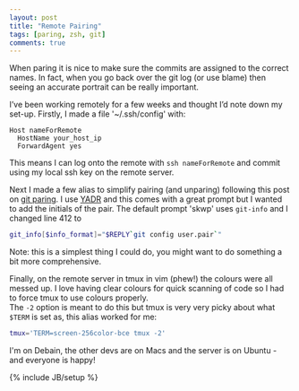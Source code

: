 ```yaml
---
layout: post
title: "Remote Pairing"
tags: [paring, zsh, git]
comments: true
---
```


When paring it is nice to make sure the commits are assigned to the correct names.
In fact, when you go back over the git log (or use blame) then seeing an accurate portrait can
be really important.

I’ve been working remotely for a few weeks and thought I’d note down my set-up. Firstly, I made a
file '~/.ssh/config' with:

```
Host nameForRemote
  HostName your_host_ip
  ForwardAgent yes
```

This means I can log onto the remote with `ssh nameForRemote` and commit using my local ssh key on the remote server.

Next I made a few alias to simplify pairing (and unparing) following this post on [git paring](http://thepugautomatic.com/2013/11/git-pairing/).
I use [YADR](https://github.com/skwp/dotfiles) and this comes with a great prompt but I wanted to add the initials of the pair.
The default prompt 'skwp' uses `git-info` and I changed line 412 to

```sh
git_info[$info_format]="$REPLY`git config user.pair`"
```

Note: this is a simplest thing I could do, you might want to do something a bit more comprehensive.

Finally, on the remote server in tmux in vim (phew!) the colours were all messed up.  I love having
clear colours for quick scanning of code so I had to force tmux to use colours properly.  
The `-2` option is meant to do this but tmux is very very picky about what `$TERM` is
set as, this alias worked for me:

```sh
tmux='TERM=screen-256color-bce tmux -2'
```

I'm on Debain, the other devs are on Macs and the server is on Ubuntu - and everyone is happy!

{% include JB/setup %}
